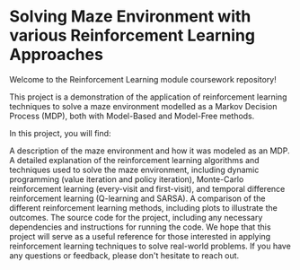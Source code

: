 # Solving Maze Environment with various Reinforcement Learning Approaches
Welcome to the Reinforcement Learning module coursework repository!

This project is a demonstration of the application of reinforcement learning techniques to solve a maze environment modelled as a Markov Decision Process (MDP), both with Model-Based and Model-Free methods.

In this project, you will find:

A description of the maze environment and how it was modeled as an MDP.
A detailed explanation of the reinforcement learning algorithms and techniques used to solve the maze environment, including dynamic programming (value iteration and policy iteration), Monte-Carlo reinforcement learning (every-visit and first-visit), and temporal difference reinforcement learning (Q-learning and SARSA).
A comparison of the different reinforcement learning methods, including plots to illustrate the outcomes.
The source code for the project, including any necessary dependencies and instructions for running the code.
We hope that this project will serve as a useful reference for those interested in applying reinforcement learning techniques to solve real-world problems. If you have any questions or feedback, please don't hesitate to reach out.




